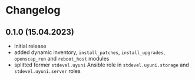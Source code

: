 # Changelog

## 0.1.0 (15.04.2023)

- initial release
- added dynamic inventory, `install_patches`, `install_upgrades`, `openscap_run` and `reboot_host` modules
- splitted former `stdevel.uyuni` Ansible role in `stdevel.uyuni.storage` and `stdevel.uyuni.server` roles

